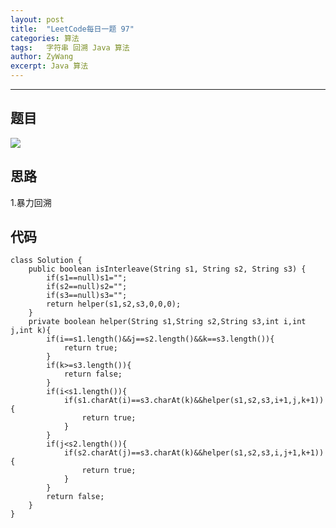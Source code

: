 ```yaml
---
layout: post
title:  "LeetCode每日一题 97"
categories: 算法
tags:   字符串 回溯 Java 算法
author: ZyWang
excerpt: Java 算法 
---
```


****
## 题目 ##

![](https://s1.ax1x.com/2020/07/19/URes10.jpg)

## 思路 ##

1.暴力回溯

## 代码 ##

	class Solution {
	    public boolean isInterleave(String s1, String s2, String s3) {
	        if(s1==null)s1="";
	        if(s2==null)s2="";
	        if(s3==null)s3="";
	        return helper(s1,s2,s3,0,0,0);
	    }
	    private boolean helper(String s1,String s2,String s3,int i,int j,int k){
	        if(i==s1.length()&&j==s2.length()&&k==s3.length()){
	            return true;
	        }
	        if(k>=s3.length()){
	            return false;
	        }
	        if(i<s1.length()){
	            if(s1.charAt(i)==s3.charAt(k)&&helper(s1,s2,s3,i+1,j,k+1)){
	                return true;
	            }
	        }
	        if(j<s2.length()){
	            if(s2.charAt(j)==s3.charAt(k)&&helper(s1,s2,s3,i,j+1,k+1)){
	                return true;
	            }
	        }
	        return false;
	    }
	}
